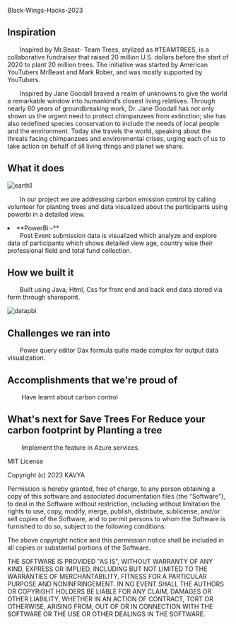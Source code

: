 Black-Wings-Hacks-2023


## Inspiration
&emsp;&emsp;Inspired by Mr.Beast- Team Trees, stylized as #TEAMTREES, is a collaborative fundraiser that raised 20 million U.S. dollars before the start of 2020 to plant 20 million trees. The initiative was started by American YouTubers MrBeast and Mark Rober, and was mostly supported by YouTubers.

&emsp;&emsp;Inspired by Jane Goodall braved a realm of unknowns to give the world a remarkable window into humankind’s closest living relatives. Through nearly 60 years of groundbreaking work, Dr. Jane Goodall has not only shown us the urgent need to protect chimpanzees from extinction; she has also redefined species conservation to include the needs of local people and the environment. Today she travels the world, speaking about the threats facing chimpanzees and environmental crises, urging each of us to take action on behalf of all living things and planet we share.

## What it does
![earth1](https://user-images.githubusercontent.com/101945531/193435883-aec03aa4-b5ca-4b6e-b2e5-95092767b001.JPG)

&emsp;&emsp;In our project we are addressing  carbon emission control by calling volunteer for planting trees and data visualized about the participants using powerbi in a detailed view.
<li>**PowerBi:-**</li>
&emsp;&emsp;Post Event submission data is visualized which analyze and explore data of participants which shows detailed view age, country wise their professional field and total fund collection.

## How we built it

&emsp;&emsp;Built using Java, Html, Css for front end and back end data stored via form through sharepoint.

![datapbi](https://user-images.githubusercontent.com/101945531/193435888-f7776a88-53ab-48ce-83cc-bac60796db25.JPG)

## Challenges we ran into
&emsp;&emsp;Power query editor Dax formula quite made complex for output data visualization. 

## Accomplishments that we're proud of
&emsp;&emsp; Have learnt about carbon control

## What's next for Save Trees For Reduce your carbon footprint by Planting a tree
&emsp;&emsp; Implement the feature in Azure services.

MIT License

Copyright (c) 2023 KAVYA

Permission is hereby granted, free of charge, to any person obtaining a copy
of this software and associated documentation files (the "Software"), to deal
in the Software without restriction, including without limitation the rights
to use, copy, modify, merge, publish, distribute, sublicense, and/or sell
copies of the Software, and to permit persons to whom the Software is
furnished to do so, subject to the following conditions:

The above copyright notice and this permission notice shall be included in all
copies or substantial portions of the Software.

THE SOFTWARE IS PROVIDED "AS IS", WITHOUT WARRANTY OF ANY KIND, EXPRESS OR
IMPLIED, INCLUDING BUT NOT LIMITED TO THE WARRANTIES OF MERCHANTABILITY,
FITNESS FOR A PARTICULAR PURPOSE AND NONINFRINGEMENT. IN NO EVENT SHALL THE
AUTHORS OR COPYRIGHT HOLDERS BE LIABLE FOR ANY CLAIM, DAMAGES OR OTHER
LIABILITY, WHETHER IN AN ACTION OF CONTRACT, TORT OR OTHERWISE, ARISING FROM,
OUT OF OR IN CONNECTION WITH THE SOFTWARE OR THE USE OR OTHER DEALINGS IN THE
SOFTWARE.
